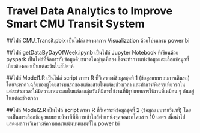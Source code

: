 Travel Data Analytics to Improve Smart CMU Transit System
===

 ##ไฟล์ CMU_Transit.pbix
	เป็นไฟล์แสดงผลการ Visualization ด้วยโปรแกรม power bi

##ไฟล์ getDataByDayOfWeek.ipynb
	เป็นไฟล์ Jupyter Notebook ที่เขียนด้วย pyspark เป็นไฟล์ที่จัดการกับข้อมูลดิบขนาดใหญ่ชุดที่สอง ซึ่งจะทำการแบ่งข้อมูลและเลือกข้อมูลที่เกี่ยวข้องออกเป็นแต่ละวันในสัปดาห์

##ไฟล์ Model1.R
	เป็นไฟล์ script ภาษา R ที่วิเคราะห์ข้อมูลชุดที่ 1 (ข้อมูลแบบรอบการเดินรถ) โดยจะหาค่าเฉลี่ยของผู้โดยสารบนรถของแต่ละสายในแต่ละช่วงเวลา และทำการจัดสรรเที่ยวรถในแต่ละช่วงเวลาให้มีความเหมาะสมในแต่ละกลุ่มวันที่มีการใช้งานที่มีรูปแบบการใช้งานที่เหมือน ๆ กันอยู่ในแต่ละช่วงเวลา

##ไฟล์ Model2.R
	เป็นไฟล์ script ภาษา R ที่วิเคราะห์ข้อมูลชุดที่ 2 (ข้อมูลแบบรายวินาที) โดยจะเป็นการเลือกข้อมูลแบบรายวินาทีที่มีการเข้าใกล้ตำแหน่งจุดจอดรถโดยสาร 10 เมตร เพื่อนำไปแสดงผลการวิเคราะห์ความหนาแน่นบนแผนที่ใน power bi
